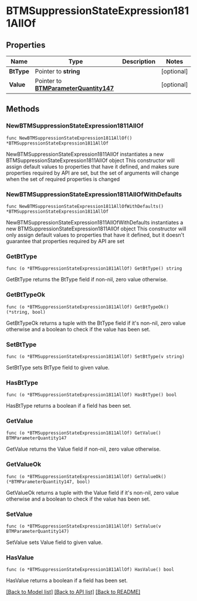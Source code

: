 # BTMSuppressionStateExpression1811AllOf

## Properties

Name | Type | Description | Notes
------------ | ------------- | ------------- | -------------
**BtType** | Pointer to **string** |  | [optional] 
**Value** | Pointer to [**BTMParameterQuantity147**](BTMParameterQuantity147.md) |  | [optional] 

## Methods

### NewBTMSuppressionStateExpression1811AllOf

`func NewBTMSuppressionStateExpression1811AllOf() *BTMSuppressionStateExpression1811AllOf`

NewBTMSuppressionStateExpression1811AllOf instantiates a new BTMSuppressionStateExpression1811AllOf object
This constructor will assign default values to properties that have it defined,
and makes sure properties required by API are set, but the set of arguments
will change when the set of required properties is changed

### NewBTMSuppressionStateExpression1811AllOfWithDefaults

`func NewBTMSuppressionStateExpression1811AllOfWithDefaults() *BTMSuppressionStateExpression1811AllOf`

NewBTMSuppressionStateExpression1811AllOfWithDefaults instantiates a new BTMSuppressionStateExpression1811AllOf object
This constructor will only assign default values to properties that have it defined,
but it doesn't guarantee that properties required by API are set

### GetBtType

`func (o *BTMSuppressionStateExpression1811AllOf) GetBtType() string`

GetBtType returns the BtType field if non-nil, zero value otherwise.

### GetBtTypeOk

`func (o *BTMSuppressionStateExpression1811AllOf) GetBtTypeOk() (*string, bool)`

GetBtTypeOk returns a tuple with the BtType field if it's non-nil, zero value otherwise
and a boolean to check if the value has been set.

### SetBtType

`func (o *BTMSuppressionStateExpression1811AllOf) SetBtType(v string)`

SetBtType sets BtType field to given value.

### HasBtType

`func (o *BTMSuppressionStateExpression1811AllOf) HasBtType() bool`

HasBtType returns a boolean if a field has been set.

### GetValue

`func (o *BTMSuppressionStateExpression1811AllOf) GetValue() BTMParameterQuantity147`

GetValue returns the Value field if non-nil, zero value otherwise.

### GetValueOk

`func (o *BTMSuppressionStateExpression1811AllOf) GetValueOk() (*BTMParameterQuantity147, bool)`

GetValueOk returns a tuple with the Value field if it's non-nil, zero value otherwise
and a boolean to check if the value has been set.

### SetValue

`func (o *BTMSuppressionStateExpression1811AllOf) SetValue(v BTMParameterQuantity147)`

SetValue sets Value field to given value.

### HasValue

`func (o *BTMSuppressionStateExpression1811AllOf) HasValue() bool`

HasValue returns a boolean if a field has been set.


[[Back to Model list]](../README.md#documentation-for-models) [[Back to API list]](../README.md#documentation-for-api-endpoints) [[Back to README]](../README.md)


